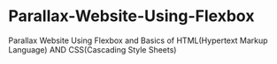 # Parallax-Website-Using-Flexbox
Parallax Website Using Flexbox and Basics of HTML(Hypertext Markup Language) AND CSS(Cascading Style Sheets)
